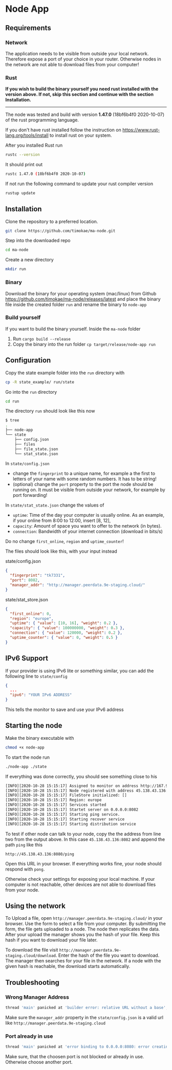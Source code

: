 # Node App
## Requirements

### Network
The application needs to be visible from outside your local network. Therefore expose a port of your choice in your router. Otherwise nodes in the network are not able to download files from your computer!

### Rust

**If you wish to build the binary yourself you need rust installed with the version above. If not, skip this section and continue with the section Installation.**

---

The node was tested and build with version **1.47.0** (18bf6b4f0 2020-10-07) of the rust programming language.

If you don't have rust installed follow the instruction on https://www.rust-lang.org/tools/install to install rust on your system.

After you installed Rust run 
```bash
rustc --version
```

It should print out
```bash
rustc 1.47.0 (18bf6b4f0 2020-10-07)
```

If not run the following command to update your rust compiler version
```bash
rustup update
```

## Installation
Clone the repository to a preferred location.
```bash
git clone https://github.com/timokae/ma-node.git
```

Step into the downloaded repo
```bash
cd ma-node
```

Create a new directory
```bash
mkdir run
```

### Binary
Download the binary for your operating system (mac/linux) from Github 
https://github.com/timokae/ma-node/releases/latest and place the binary file inside the created folder `run` and rename the binary to `node-app`

### Build yourself
If you want to build the binary yourself. Inside the `ma-node` folder
1. Run `cargo build --release`
2. Copy the binary into the run folder `cp target/release/node-app run`


## Configuration
Copy the state example folder into the `run` directory with
```bash
cp -R state_example/ run/state
```

Go into the `run` directory
```bash
cd run
```

The directory `run` should look like this now
```bash
$ tree
.
├── node-app
└── state
    ├── config.json
    ├── files
    ├── file_state.json
    └── stat_state.json
```

In `state/config.json`
- change the `fingerprint` to a unique name, for example a the first to letters of your name with some random numbers. It has to be string!
- (optional) change the `port` property to the port the node should be running on. It must be visible from outside your network, for example by port forwarding!

In `state/stat_state.json` change the values of
- `uptime`: Time of the day your computer is usually online.  As an example, if your online from 8:00 to 12:00, insert [8, 12], 
- `capacity`: Amount of space you want to offer to the network (in bytes).
- `connection`: Bandwidth of your internet connection (download in bits/s)
  
Do no change `first_online`, `region` and `uptime_counter`!

The files should look like this, with your input instead

state/config.json
```json
{
  "fingerprint": "tk7331",
  "port": 8082,
  "manager_addr": "http://manager.peerdata.9e-staging.cloud/"
}
```

state/stat_store.json
```json
{
  "first_online": 0,
  "region": "europe",
  "uptime": { "value": [10, 16], "weight": 0.2 },
  "capacity": { "value": 100000000, "weight": 0.3 },
  "connection": { "value": 120000, "weight": 0.2 },
  "uptime_counter": { "value": 0, "weight": 0.5 }
}
```

## IPv6 Support

If your provider is using IPv6 lite or something similar, you can add the following line to `state/config`
```json
{
  ...
  "ipv6": "YOUR IPv6 ADDRESS"
}
```
This tells the monitor to save and use your IPv6 address

## Starting the node
Make the binary executable with
```bash
chmod +x node-app
```

To start the node run
```bash
./node-app ./state
```

If everything was done correctly, you should see something close to his
```bash
[INFO][2020-10-28 15:15:17] Assigned to monitor on address http://167.99.248.254
[INFO][2020-10-28 15:15:17] Node registered with address 45.138.43.136:8082
[INFO][2020-10-28 15:15:17] FileStore initialized: []
[INFO][2020-10-28 15:15:17] Region: europe
[INFO][2020-10-28 15:15:17] Services started
[INFO][2020-10-28 15:15:17] Startet server on 0.0.0.0:8082
[INFO][2020-10-28 15:15:17] Starting ping service.
[INFO][2020-10-28 15:15:17] Starting recover service
[INFO][2020-10-28 15:15:17] Starting distribution service
```

To test if other node can talk to your node, copy the the address from line two from the output above. In this case `45.138.43.136:8082` and append the path `ping` like this
```
http://45.138.43.136:8080/ping
```
Open this URL in your browser. If everything works fine, your node should respond with `pong`. 

Otherwise check your settings for exposing your local machine. If your computer is not reachable, other devices are not able to download files from your node.

## Using the network
To Upload a file, open `http://manager.peerdata.9e-staging.cloud/` in your browser. Use the form to select a file from your computer. By submitting the form, the file gets uploaded to a node. The node then replicates the data. After your upload the manager shows you the hash of your file. Keep this hash if you want to download your file later.

To download the file visit `http://manager.peerdata.9e-staging.cloud/download`. Enter the hash of the file you want to download. The manager then searches for your file in the network. If a node with the given hash is reachable, the download starts automatically.

## Troubleshooting

### Wrong Manager Address
```bash
thread 'main' panicked at 'builder error: relative URL without a base',
```
Make sure the `manager_addr` property in the `state/config.json` is a valid url like `http://manager.peerdata.9e-staging.cloud`

### Port already in use
```bash
thread 'main' panicked at 'error binding to 0.0.0.0:8080: error creating server listener: Address already in use (os error 98)
```
Make sure, that the choosen port is not blocked or already in use. Otherwise choose another port.

###
